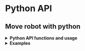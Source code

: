 # Python API

## Move robot with python


<details>
  <summary><strong>Python API functions and usage</strong></summary>




</details>


<details>
  <summary><strong>Examples</strong></summary>




</details>
